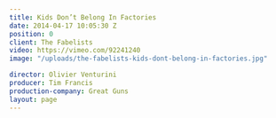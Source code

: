 ```yaml
---
title: Kids Don’t Belong In Factories
date: 2014-04-17 10:05:30 Z
position: 0
client: The Fabelists
video: https://vimeo.com/92241240
image: "/uploads/the-fabelists-kids-dont-belong-in-factories.jpg"

director: Olivier Venturini
producer: Tim Francis
production-company: Great Guns
layout: page
---
```


